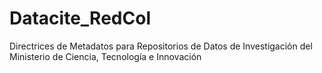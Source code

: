 # Datacite_RedCol
Directrices de Metadatos para Repositorios de Datos de Investigación del Ministerio de Ciencia, Tecnología e Innovación
